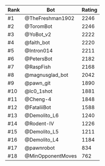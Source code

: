 Rank|Bot|Rating
---|---|---
#1|@TheFreshman1902|2246
#2|@ToromBot|2246
#3|@YoBot_v2|2222
#4|@faith_bot|2220
#5|@Intron014|2211
#6|@PetersBot|2182
#7|@RaspFish|2168
#8|@magnusglad_bot|2042
#9|@pawn_git|1890
#10|@lc0_1shot|1881
#11|@Cheng-4|1848
#12|@FataliiBot|1588
#13|@Demolito_L6|1240
#14|@Rodent-IV|1226
#15|@Demolito_L5|1211
#16|@Demolito_L4|1184
#17|@pawnrobot|834
#18|@MinOpponentMoves|762
